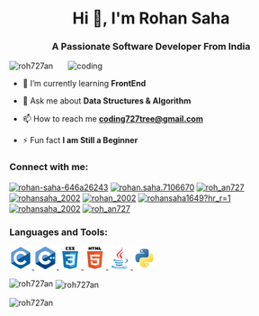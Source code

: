 <h1 align="center">Hi 👋, I'm Rohan Saha</h1>
<h3 align="center">A Passionate Software Developer From India</h3>
<img align="right" alt="coding" width="400" src="https://camo.githubusercontent.com/5ddf73ad3a205111cf8c686f687fc216c2946a75005718c8da5b837ad9de78c9/68747470733a2f2f7468756d62732e6766796361742e636f6d2f4576696c4e657874446576696c666973682d736d616c6c2e676966">
<p align="left"> <img src="https://komarev.com/ghpvc/?username=roh727an&label=Profile%20views&color=0e75b6&style=flat" alt="roh727an" /> </p>

- 🌱 I’m currently learning **FrontEnd**

- 💬 Ask me about **Data Structures & Algorithm**

- 📫 How to reach me **coding727tree@gmail.com**

- ⚡ Fun fact **I am Still a Beginner**

<h3 align="left">Connect with me:</h3>
<p align="left">
<a href="https://linkedin.com/in/rohan-saha-646a26243" target="blank"><img align="center" src="https://raw.githubusercontent.com/rahuldkjain/github-profile-readme-generator/master/src/images/icons/Social/linked-in-alt.svg" alt="rohan-saha-646a26243" height="30" width="40" /></a>
<a href="https://fb.com/rohan.saha.7106670" target="blank"><img align="center" src="https://raw.githubusercontent.com/rahuldkjain/github-profile-readme-generator/master/src/images/icons/Social/facebook.svg" alt="rohan.saha.7106670" height="30" width="40" /></a>
<a href="https://instagram.com/roh_an727" target="blank"><img align="center" src="https://raw.githubusercontent.com/rahuldkjain/github-profile-readme-generator/master/src/images/icons/Social/instagram.svg" alt="roh_an727" height="30" width="40" /></a>
<a href="https://www.youtube.com/c/https://www.youtube.com/channel/ucofrtvxttucnloisxnyroka" target="blank"><img align="center" 
<a href="https://www.codechef.com/users/rohansaha_2002" target="blank"><img align="center" src="https://cdn.codechef.com/sites/default/files/uploads/pictures/4affd66504e9b0069d72dddacaadda29.png" alt="rohansaha_2002" height="30" width="40" /></a>
<a href="https://codeforces.com/profile/rohan_2002" target="blank"><img align="center" src="https://raw.githubusercontent.com/rahuldkjain/github-profile-readme-generator/master/src/images/icons/Social/codeforces.svg" alt="rohan_2002" height="30" width="40" /></a>
<a href="https://www.hackerrank.com/rohansaha1649?hr_r=1" target="blank"><img align="center" src="https://raw.githubusercontent.com/rahuldkjain/github-profile-readme-generator/master/src/images/icons/Social/hackerrank.svg" alt="rohansaha1649?hr_r=1" height="30" width="40" /></a>
<a href="https://www.leetcode.com/rohansaha_2002" target="blank"><img align="center" src="https://raw.githubusercontent.com/rahuldkjain/github-profile-readme-generator/master/src/images/icons/Social/leet-code.svg" alt="rohansaha_2002" height="30" width="40" /></a>
<a href="https://auth.geeksforgeeks.org/user/roh_an727" target="blank"><img align="center" src="https://raw.githubusercontent.com/rahuldkjain/github-profile-readme-generator/master/src/images/icons/Social/geeks-for-geeks.svg" alt="roh_an727" height="30" width="40" /></a>
</p>

<h3 align="left">Languages and Tools:</h3>
<p align="left"> <a href="https://www.cprogramming.com/" target="_blank" rel="noreferrer"> <img src="https://raw.githubusercontent.com/devicons/devicon/master/icons/c/c-original.svg" alt="c" width="40" height="40"/> </a> <a href="https://www.w3schools.com/cpp/" target="_blank" rel="noreferrer"> <img src="https://raw.githubusercontent.com/devicons/devicon/master/icons/cplusplus/cplusplus-original.svg" alt="cplusplus" width="40" height="40"/> </a> <a href="https://www.w3schools.com/css/" target="_blank" rel="noreferrer"> <img src="https://raw.githubusercontent.com/devicons/devicon/master/icons/css3/css3-original-wordmark.svg" alt="css3" width="40" height="40"/> </a> <a href="https://www.w3.org/html/" target="_blank" rel="noreferrer"> <img src="https://raw.githubusercontent.com/devicons/devicon/master/icons/html5/html5-original-wordmark.svg" alt="html5" width="40" height="40"/> </a> <a href="https://www.java.com" target="_blank" rel="noreferrer"> <img src="https://raw.githubusercontent.com/devicons/devicon/master/icons/java/java-original.svg" alt="java" width="40" height="40"/> </a> <a href="https://www.python.org" target="_blank" rel="noreferrer"> <img src="https://raw.githubusercontent.com/devicons/devicon/master/icons/python/python-original.svg" alt="python" width="40" height="40"/> </a> </p>

<p><img align="left" src="https://github-readme-stats.vercel.app/api/top-langs?username=roh727an&show_icons=true&locale=en&layout=compact" alt="roh727an" /></p>

<p>&nbsp;<img align="center" src="https://github-readme-stats.vercel.app/api?username=roh727an&show_icons=true&locale=en" alt="roh727an" /></p>

<p><img align="center" src="https://github-readme-streak-stats.herokuapp.com/?user=roh727an&" alt="roh727an" /></p>
